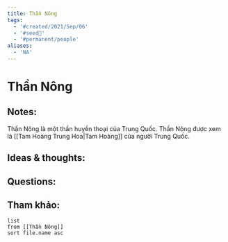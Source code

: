 ```yaml
---
title: Thần Nông
tags:
  - '#created/2021/Sep/06'
  - '#seed🥜'
  - '#permanent/people'
aliases:
  - 'NA'
---
```

# Thần Nông

## Notes:
Thần Nông là một thần huyền thoại của Trung Quốc.
Thần Nông được xem là [[Tam Hoàng Trung Hoa|Tam Hoàng]] của người Trung Quốc.


## Ideas & thoughts:

## Questions:


## Tham khảo:
```dataview
list
from [[Thần Nông]]
sort file.name asc
```